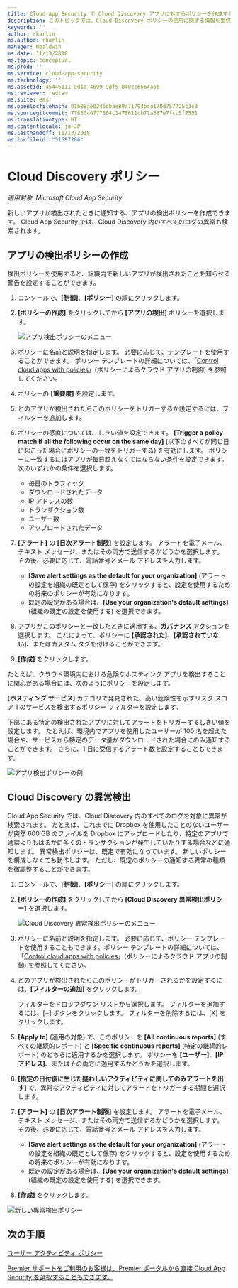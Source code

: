 ```yaml
---
title: Cloud App Security で Cloud Discovery アプリに対するポリシーを作成する | Microsoft ドキュメント
description: このトピックでは、Cloud Discovery ポリシーの使用に関する情報を提供します。
keywords: ''
author: rkarlin
ms.author: rkarlin
manager: mbaldwin
ms.date: 11/13/2018
ms.topic: conceptual
ms.prod: ''
ms.service: cloud-app-security
ms.technology: ''
ms.assetid: 45446111-ed1a-4699-9df5-840cc6664a6b
ms.reviewer: reutam
ms.suite: ems
ms.openlocfilehash: 01b08ae0246dbae89a71794bca170d757725c3c8
ms.sourcegitcommit: 77850c6777504c2478611cb71a387e7fcc5f2551
ms.translationtype: HT
ms.contentlocale: ja-JP
ms.lasthandoff: 11/13/2018
ms.locfileid: "51597206"
---
```

# <a name="cloud-discovery-policies"></a>Cloud Discovery ポリシー

*適用対象: Microsoft Cloud App Security*

新しいアプリが検出されたときに通知する、アプリの検出ポリシーを作成できます。 Cloud App Security では、Cloud Discovery 内のすべてのログの異常も検索されます。 

## <a name="creating-an-app-discovery-policy"></a>アプリの検出ポリシーの作成  
検出ポリシーを使用すると、組織内で新しいアプリが検出されたことを知らせる警告を設定することができます。  
  
1. コンソールで、**[制御]**、**[ポリシー]** の順にクリックします。  
  
2. **[ポリシーの作成]** をクリックしてから **[アプリの検出]** ポリシーを選択します。  
  
     ![アプリ検出ポリシーのメニュー](./media/app-discovery-policy-menu.png "アプリ検出ポリシーのメニュー")  
  
3. ポリシーに名前と説明を指定します。 必要に応じて、テンプレートを使用することができます。 ポリシー テンプレートの詳細については、「[Control cloud apps with policies](control-cloud-apps-with-policies.md)」(ポリシーによるクラウド アプリの制御) を参照してください。  
  
4. ポリシーの **[重要度]** を設定します。

5. どのアプリが検出されたらこのポリシーをトリガーするか設定するには、フィルターを追加します。  
  
6. ポリシーの感度については、しきい値を設定できます。 **[Trigger a policy match if all the following occur on the same day]** \(以下のすべてが同じ日に起こった場合にポリシーの一致をトリガーする\) を有効にします。 ポリシーに一致するにはアプリが毎日超えなくてはならない条件を設定できます。 次のいずれかの条件を選択します。 
     - 毎日のトラフィック
     - ダウンロードされたデータ
     - IP アドレスの数
     - トランザクション数
     - ユーザー数
     - アップロードされたデータ

  
7. **[アラート]** の **[日次アラート制限]** を設定します。 アラートを電子メール、テキスト メッセージ、またはその両方で送信するかどうかを選択します。 その後、必要に応じて、電話番号とメール アドレスを入力します。
     - **[Save alert settings as the default for your organization]** \(アラートの設定を組織の既定として保存\) をクリックすると、設定を使用するための将来のポリシーが有効になります。
     - 既定の設定がある場合は、**[Use your organization's default settings]** \(組織の既定の設定を使用する\) を選択できます。
  
8. アプリがこのポリシーと一致したときに適用する、**ガバナンス** アクションを選択します。 これによって、ポリシーに **[承認された]**、**[承認されていない]**、またはカスタム タグを付けることができます。 

9. **[作成]** をクリックします。  
  
たとえば、クラウド環境内における危険なホスティング アプリを検出することに関心がある場合には、次のようにポリシーを設定します。  
  
**[ホスティング サービス]** カテゴリで発見された、高い危険性を示すリスク スコア 1 のサービスを検出するポリシー フィルターを設定します。

 下部にある特定の検出されたアプリに対してアラートをトリガーするしきい値を設定します。 たとえば、環境内でアプリを使用したユーザーが 100 名を超えた場合や、サービスから特定のデータ量がダウンロードされた場合にのみ通知することができます。
さらに、1 日に受信するアラート数を設定することもできます。  
  
![アプリ検出ポリシーの例](./media/app-discovery-policy-example.png "アプリ検出ポリシーの例")  
  
## <a name="cloud-discovery-anomaly-detection"></a>Cloud Discovery の異常検出

Cloud App Security では、Cloud Discovery 内のすべてのログを対象に異常が検索されます。 たとえば、これまでに Dropbox を使用したことのないユーザーが突然 600 GB のファイルを Dropbox にアップロードしたり、特定のアプリで通常よりもはるかに多くのトランザクションが発生していたりする場合などに通知します。 異常検出ポリシーは、既定で有効になっています。 新しいポリシーを構成しなくても動作します。 ただし、既定のポリシーの通知する異常の種類を微調整することができます。  
  
1. コンソールで、**[制御]**、**[ポリシー]** の順にクリックします。  
  
2. **[ポリシーの作成]** をクリックしてから **[Cloud Discovery 異常検出ポリシー]** を選択します。  
  
     ![Cloud Discovery 異常検出ポリシーのメニュー](./media/cloud-discovery-anomaly-detection-policy-menu.png "Cloud Discovery 異常検出ポリシーのメニュー")  
  
3. ポリシーに名前と説明を指定します。 必要に応じて、ポリシー テンプレートを使用することもできます。ポリシー テンプレートの詳細については、「[Control cloud apps with policies](control-cloud-apps-with-policies.md)」(ポリシーによるクラウド アプリの制御) を参照してください。  
  
4. どのアプリが検出されたらこのポリシーがトリガーされるかを設定するには、**[フィルターの追加]** をクリックします。  
  
     フィルターをドロップダウン リストから選択します。 フィルターを追加するには、[+] ボタンをクリックします。 フィルターを削除するには、[X] をクリックします。 
  
5. **[Apply to]** \(適用の対象\) で、このポリシーを **[All continuous reports]** \(すべての継続的レポート\) と **[Specific continuous reports]** \(特定の継続的レポート\) のどちらに適用するかを選択します。 ポリシーを **[ユーザー]**、**[IP アドレス]**、またはその両方に適用するかどうかを選択します。  
  
6. **[指定の日付後に生じた疑わしいアクティビティに関してのみアラートを出す]** で、異常なアクティビティに対してアラートをトリガーする期間を選択します。  
  
7. **[アラート]** の **[日次アラート制限]** を設定します。 アラートを電子メール、テキスト メッセージ、またはその両方で送信するかどうかを選択します。 その後、必要に応じて、電話番号とメール アドレスを入力します。
     - **[Save alert settings as the default for your organization]** \(アラートの設定を組織の既定として保存\) をクリックすると、設定を使用するための将来のポリシーが有効になります。
     - 既定の設定がある場合は、**[Use your organization's default settings]** \(組織の既定の設定を使用する\) を選択できます。
  
8. **[作成]** をクリックします。  
  
![新しい異常検出ポリシー](./media/new-discovery-anomaly-policy.png "新しい異常検出ポリシー")  
  
## <a name="next-steps"></a>次の手順 
[ユーザー アクティビティ ポリシー](user-activity-policies.md)   

[Premier サポートをご利用のお客様は、Premier ポータルから直接 Cloud App Security を選択することもできます。](https://premier.microsoft.com/)  
  
  